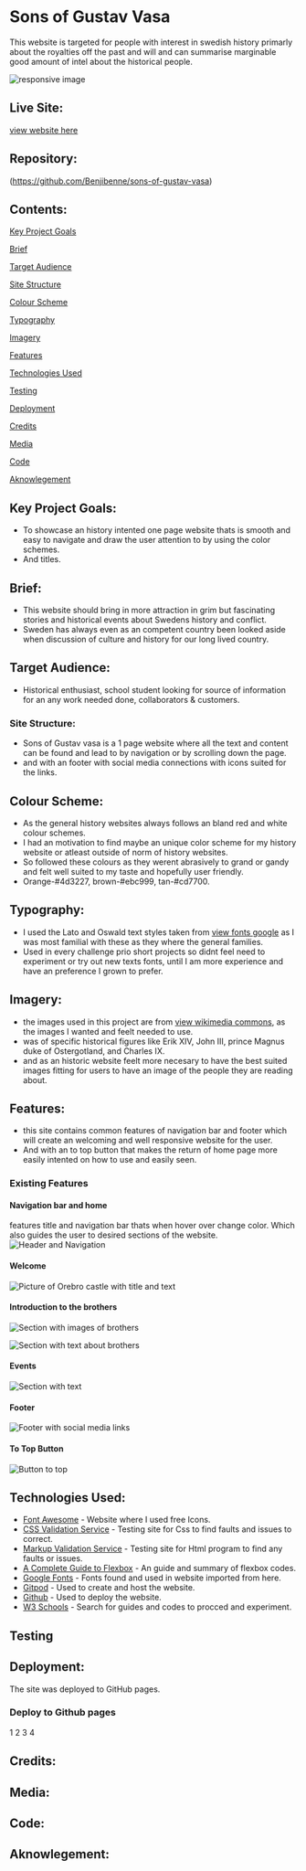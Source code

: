 # Sons of Gustav Vasa

This website is targeted for people with interest in swedish history primarly about the royalties off the past
and will and can summarise marginable good amount of intel about the historical people.

![responsive image](https://github.com/Benjibenne/sons-of-gustav-vasa/blob/main/docs/responsive-image.jpg)

## Live Site:
[view website here](https://benjibenne.github.io/sons-of-gustav-vasa/)

## Repository:
(https://github.com/Benjibenne/sons-of-gustav-vasa)

## Contents:

[Key Project Goals](#key-project-goals)

[Brief](#brief)

[Target Audience](#target-audience)

[Site Structure](#site-structure)

[Colour Scheme](#colour-scheme)

[Typography](#typography)

[Imagery](#imagery)

[Features](#features)

[Technologies Used](#technologies-used)

[Testing](#testing)

[Deployment](#deployment)

[Credits](#credits)

[Media](#media)

[Code](#code)

[Aknowlegement](#aknowlegement)

## Key Project Goals:
- To showcase an history intented one page website thats is smooth and easy to navigate and draw the user attention to by using the color schemes. 
- And titles. 

## Brief:
- This website should bring in more attraction in grim but fascinating stories and historical events about Swedens history and conflict.
- Sweden has always even as an competent country been looked aside when discussion of culture and history for our long lived country.


## Target Audience:
- Historical enthusiast, school student looking for source of information for an any work needed done, collaborators & customers.

### Site Structure:
- Sons of Gustav vasa is a 1 page website where all the text and content can be found and lead to by navigation or by scrolling down the page.
- and with an footer with social media connections with icons suited for the links.

## Colour Scheme:
- As the general history websites always follows an bland red and white colour schemes. 
- I had an motivation to find maybe an unique color scheme for my history website or atleast outside of norm of history websites.
- So followed these colours as they werent abrasively to grand or gandy and felt well suited to my taste and hopefully user friendly.
- Orange-#4d3227, brown-#ebc999, tan-#cd7700.


## Typography:
- I used the Lato and Oswald text styles taken from [view fonts google](https://fonts.google.com/) as I was most familial with these as they where the general families. 
- Used in every challenge prio short projects so didnt feel need to experiment or try out new texts fonts, until I am more experience and have an preference I grown to prefer.

## Imagery:
- the images used in this project are from [view wikimedia commons](https://commons.wikimedia.org/wiki/Main_Page), as the images I wanted and feelt needed to use.
- was of specific historical figures like Erik XIV, John III, prince Magnus duke of Ostergotland, and Charles IX.
- and as an historic website feelt more necesary to have the best suited images fitting for users to have an image of the people they are reading about.

## Features:
- this site contains common features of navigation bar and footer which will create an welcoming and well responsive website for the user.
- And with an to top button that makes the return of home page more easily intented on how to use and easily seen.

### Existing Features

#### Navigation bar and home
features title and navigation bar thats when hover over change color. Which also guides the user to desired sections of the website.
![Header and Navigation](https://raw.githubusercontent.com/Benjibenne/sons-of-gustav-vasa/main/docs/header-navigation-gustav.JPG)

#### Welcome
![Picture of Orebro castle with title and text](https://raw.githubusercontent.com/Benjibenne/sons-of-gustav-vasa/main/docswelcome%20section%20with%20picture%20and%20with%20textJPG)

#### Introduction to the brothers
![Section with images of brothers](https://raw.githubusercontent.com/Benjibenne/sons-of-gustav-vasa/main/docs/introduction%20section%20with%20images.JPG)

![Section with text about brothers](https://raw.githubusercontent.com/Benjibenne/sons-of-gustav-vasa/main/docs/responsive%20paragraph%20text%20that%20stick%20to%20the%20specific%20image.JPG)

#### Events
![Section with text](https://raw.githubusercontent.com/Benjibenne/sons-of-gustav-vasa/main/docs/Events%20section%20with%20text%20and%20h3%20and%20h2.JPG)

#### Footer 
![Footer with social media links](https://raw.githubusercontent.com/Benjibenne/sons-of-gustav-vasa/main/docs/social%20media%20footer.JPG)

#### To Top Button 
![Button to top](https://raw.githubusercontent.com/Benjibenne/sons-of-gustav-vasa/main/docs/to%20top%20button%20right%20bottom.JPG)

## Technologies Used:
- [Font Awesome](https://fontawesome.com/?utm_source=v4_homepage&utm_medium=display&utm_campaign=fa5_released&utm_content=banner) - Website where I used free Icons.
- [CSS Validation Service](https://jigsaw.w3.org/css-validator/) - Testing site for Css to find faults and issues to correct.
- [Markup Validation Service](https://validator.w3.org/) - Testing site for Html program to find any faults or issues.
- [A Complete Guide to Flexbox](https://css-tricks.com/snippets/css/a-guide-to-flexbox/) - An guide and summary of flexbox codes.
- [Google Fonts](https://fonts.google.com/) - Fonts found and used in website imported from here.
- [Gitpod](https://www.gitpod.io/) - Used to create and host the website.
- [Github](https://github.com/) - Used to deploy the website.
- [W3 Schools](https://www.w3schools.com/html/html_css.asp) - Search for guides and codes to procced and experiment.

## Testing

## Deployment:
The site was deployed to GitHub pages.

### Deploy to Github pages
1
2
3
4
![]()

## Credits:

## Media:

## Code:

## Aknowlegement: